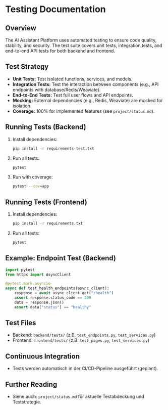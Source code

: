 # Testing Documentation

## Overview

The AI Assistant Platform uses automated testing to ensure code quality, stability, and security. The test suite covers unit tests, integration tests, and end-to-end API tests for both backend and frontend.

## Test Strategy

- **Unit Tests:** Test isolated functions, services, and models.
- **Integration Tests:** Test the interaction between components (e.g., API endpoints with database/Redis/Weaviate).
- **End-to-End Tests:** Test full user flows and API endpoints.
- **Mocking:** External dependencies (e.g., Redis, Weaviate) are mocked for isolation.
- **Coverage:** 100% for implemented features (see `project/status.md`).

## Running Tests (Backend)

1. Install dependencies:
   ```bash
   pip install -r requirements-test.txt
   ```
2. Run all tests:
   ```bash
   pytest
   ```
3. Run with coverage:
   ```bash
   pytest --cov=app
   ```

## Running Tests (Frontend)

1. Install dependencies:
   ```bash
   pip install -r requirements.txt
   ```
2. Run all tests:
   ```bash
   pytest
   ```

## Example: Endpoint Test (Backend)

```python
import pytest
from httpx import AsyncClient

@pytest.mark.asyncio
async def test_health_endpoints(async_client):
    response = await async_client.get("/health")
    assert response.status_code == 200
    data = response.json()
    assert data["status"] == "healthy"
```

## Test Files
- Backend: `backend/tests/` (z.B. `test_endpoints.py`, `test_services.py`)
- Frontend: `frontend/tests/` (z.B. `test_pages.py`, `test_services.py`)

## Continuous Integration
- Tests werden automatisch in der CI/CD-Pipeline ausgeführt (geplant).

## Further Reading
- Siehe auch: `project/status.md` für aktuelle Testabdeckung und Teststrategie.
